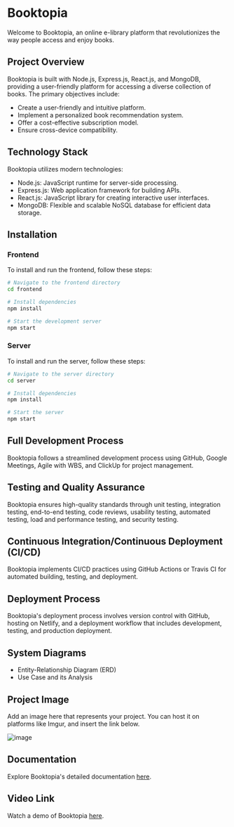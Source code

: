 
# Booktopia

Welcome to Booktopia, an online e-library platform that revolutionizes the way people access and enjoy books.

## Project Overview

Booktopia is built with Node.js, Express.js, React.js, and MongoDB, providing a user-friendly platform for accessing a diverse collection of books. The primary objectives include:

- Create a user-friendly and intuitive platform.
- Implement a personalized book recommendation system.
- Offer a cost-effective subscription model.
- Ensure cross-device compatibility.

## Technology Stack

Booktopia utilizes modern technologies:

- Node.js: JavaScript runtime for server-side processing.
- Express.js: Web application framework for building APIs.
- React.js: JavaScript library for creating interactive user interfaces.
- MongoDB: Flexible and scalable NoSQL database for efficient data storage.

## Installation

### Frontend

To install and run the frontend, follow these steps:

```bash
# Navigate to the frontend directory
cd frontend

# Install dependencies
npm install

# Start the development server
npm start
```

### Server

To install and run the server, follow these steps: 

```bash
# Navigate to the server directory
cd server

# Install dependencies
npm install

# Start the server
npm start
```

## Full Development Process

Booktopia follows a streamlined development process using GitHub, Google Meetings, Agile with WBS, and ClickUp for project management.

## Testing and Quality Assurance

Booktopia ensures high-quality standards through unit testing, integration testing, end-to-end testing, code reviews, usability testing, automated testing, load and performance testing, and security testing.

## Continuous Integration/Continuous Deployment (CI/CD)

Booktopia implements CI/CD practices using GitHub Actions or Travis CI for automated building, testing, and deployment.

## Deployment Process

Booktopia's deployment process involves version control with GitHub, hosting on Netlify, and a deployment workflow that includes development, testing, and production deployment.

## System Diagrams

- Entity-Relationship Diagram (ERD)
- Use Case and its Analysis

## Project Image
 
Add an image here that represents your project. You can host it on platforms like Imgur, and insert the link below.

![image](https://github.com/Hel4l/SWE-Project/assets/110468386/9e21e79a-7334-4f80-a89c-2f7088858793)


## Documentation

Explore Booktopia's detailed documentation [here](https://docs.google.com/document/d/1dikv3yIjdvd6FzbYkueJNMaqy_HzFGogKscOXaoujOQ/edit).

## Video Link

Watch a demo of Booktopia [here](https://www.linkedin.com/posts/hazemhelal_we-are-excited-to-share-our-swe-project-activity-7146831834226626560-2RHq?utm_source=share&utm_medium=member_desktop).


